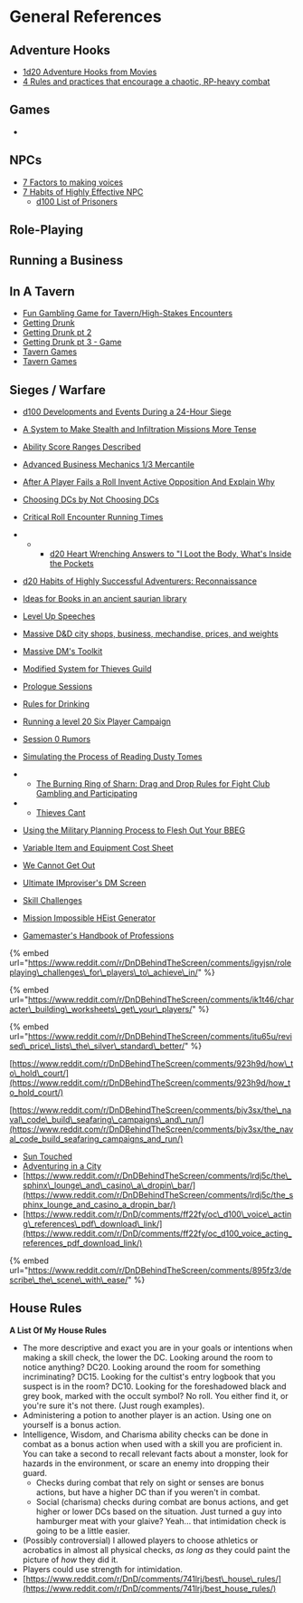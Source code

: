 # General References

## Adventure Hooks

* [1d20 Adventure Hooks from Movies](https://www.reddit.com/r/DnDBehindTheScreen/comments/hsa2xm/1d20_dd_adventure_hooks_from_movies/)
* [4 Rules and practices that encourage a chaotic, RP-heavy combat](https://www.reddit.com/r/DnDBehindTheScreen/comments/ciyphv/4_rules_and_practices_that_encourage_a_chaotic/)

## Games

* 
## NPCs

* [7 Factors to making voices](https://www.reddit.com/r/DnDBehindTheScreen/comments/b2y3y5/7_factors_to_making_unique_npc_voices_also_frank/)
* [7 Habits of Highly Effective NPC](https://www.reddit.com/r/DnDBehindTheScreen/comments/blrt67/steal_my_idea_the_7_habits_of_highly_effective/)
  * [d100 List of Prisoners](https://www.reddit.com/r/d100/comments/jv2u54/lets_build_d100_list_of_prisoners_nameracecrime/)

## Role-Playing

## Running a Business

## In A Tavern

* [Fun Gambling Game for Tavern/High-Stakes Encounters](https://www.reddit.com/r/DnDBehindTheScreen/comments/ch8ell/fun_gambling_game_for_tavernhighstakes_encounters/)
* [Getting Drunk](https://www.reddit.com/r/DnD/comments/4nu2mz/5e_getting_drunk/)
* [Getting Drunk pt 2](https://www.reddit.com/r/DnDBehindTheScreen/comments/jd7lrj/5e_rules_for_the_alcoholics_in_the_party/)
* [Getting Drunk pt 3 - Game](https://www.reddit.com/r/DnD/comments/7874d8/simple_drinking_game_rules/)
* [Tavern Games](https://www.reddit.com/r/DnDBehindTheScreen/comments/idwccr/tavern_games_a_resource_for_dms_to_make_the_most/)
* [Tavern Games](https://www.reddit.com/r/DnDBehindTheScreen/comments/fn6tng/a_collection_of_tavern_games/)

## Sieges / Warfare

* [d100 Developments and Events During a 24-Hour Siege](https://www.reddit.com/r/d100/comments/khqkn0/lets_build_d100_developmentsevents_during_a/) 







* [A System to Make Stealth and Infiltration Missions More Tense](https://www.reddit.com/r/DnDBehindTheScreen/comments/l2a8pm/a_system_for_making_stealth_and_infiltration/)
* [Ability Score Ranges Described](https://www.reddit.com/r/dndnext/comments/81cras/dd_ability_score_ranges_described/)
* [Advanced Business Mechanics 1/3 Mercantile](https://www.reddit.com/r/DnDBehindTheScreen/comments/jxwnzw/advanced_business_mechanics_13_mercantile_a_set/)
* [After A Player Fails a Roll Invent Active Opposition And Explain Why](https://www.reddit.com/r/DnDBehindTheScreen/comments/936u0a/after_a_player_fails_a_roll_invent_active/)
* [Choosing DCs by Not Choosing DCs](https://www.reddit.com/r/DnDBehindTheScreen/comments/jzhcql/choosing_dcs_by_not_choosing_dcs/)
* [Critical Roll Encounter Running Times](https://docs.google.com/spreadsheets/d/1Zx1N0cQcd1fJadUwar7f2hJ2p61qoX7lctsVaIEa5uM/edit#gid=482828795)
* * * [d20 Heart Wrenching Answers to "I Loot the Body, What's Inside the Pockets](https://www.reddit.com/r/DnDBehindTheScreen/comments/jjprdm/1d20_heart_wrenching_answers_to_i_loot_the_body/)
* [d20 Habits of Highly Successful Adventurers: Reconnaissance](https://www.reddit.com/r/dndnext/comments/fdyfqa/1d20_habits_of_highly_successful_adventurers/)
* [Ideas for Books in an ancient saurian library](https://www.reddit.com/r/d100/comments/jfkcs5/ideas_for_books_in_an_ancient_saurian_library/)
* [Level Up Speeches](https://www.reddit.com/r/DMAcademy/comments/lgmpmf/something_i_implemented_tonight_that_really_made/)
* [Massive D&D city shops, business, mechandise, prices, and weights](https://www.reddit.com/r/DnDBehindTheScreen/comments/hit8d0/massive_dd_city_shops_business_merchandise_prices/)
* [Massive DM's Toolkit](https://www.reddit.com/r/DnDBehindTheScreen/comments/7nqfgh/massive_dms_toolkit_online_resources/)
* [Modified System for Thieves Guild](https://www.reddit.com/r/DMAcademy/comments/krem8j/modified_system_for_thieves_guild_feedback_welcome/)
* [Prologue Sessions](https://www.reddit.com/r/DnDBehindTheScreen/comments/ltdjoh/prologue_sessions_immersing_your_players_before/)
* [Rules for Drinking](https://www.reddit.com/r/DnDBehindTheScreen/comments/jd7lrj/5e_rules_for_the_alcoholics_in_the_party/)
* [Running a level 20 Six Player Campaign](https://www.reddit.com/r/DMAcademy/comments/i6l4w3/running_a_level_120_sixplayer_campaign_weekly_for/)
* [Session 0 Rumors](https://www.reddit.com/r/dndmemes/comments/iun5rs/this_idea_helps_alot/)
* [Simulating the Process of Reading Dusty Tomes](https://www.reddit.com/r/DnDBehindTheScreen/comments/lp7xg4/books_the_best_weapons_in_the_world_simulating/)
* * [The Burning Ring of Sharn: Drag and Drop Rules for Fight Club Gambling and Participating](https://www.reddit.com/r/DnDBehindTheScreen/comments/jtwt8s/the_burning_ring_of_sharn_drag_n_drop_rules_for/)
* * [Thieves Cant](https://www.reddit.com/r/DnDBehindTheScreen/comments/8k8g8k/oh_yes_thieves_can_cant/)
* [Using the Military Planning Process to Flesh Out Your BBEG](https://www.reddit.com/r/DMAcademy/comments/kxiz8y/using_the_military_planning_process_to_flesh_out/)
* [Variable Item and Equipment Cost Sheet](https://www.reddit.com/r/DnDBehindTheScreen/comments/jxiqax/the_variable_item_and_equipment_cost_sheet_ever/)
* [We Cannot Get Out](https://www.reddit.com/r/DnDBehindTheScreen/comments/lu0yt0/we_cannot_get_out_giving_the_underdark_a_mines_of/)
* [Ultimate IMproviser's DM Screen](https://www.reddit.com/r/DnDBehindTheScreen/comments/d03v0x/the_ultimate_improvisers_dm_screen/)
* [Skill Challenges](https://www.reddit.com/r/DnDBehindTheScreen/comments/jr15bz/trials_reforge_your_skill_challenges_and/)
* [Mission Impossible HEist Generator](https://www.reddit.com/r/DnDBehindTheScreen/comments/k0ocnj/mission_impossible_heist_generator/)
* [Gamemaster's Handbook of Professions](https://www.reddit.com/r/DnDBehindTheScreen/comments/ev08m1/the_gamemasters_handbook_of_professions/)

{% embed url="https://www.reddit.com/r/DnDBehindTheScreen/comments/igyjsn/roleplaying\_challenges\_for\_players\_to\_achieve\_in/" %}

{% embed url="https://www.reddit.com/r/DnDBehindTheScreen/comments/ik1t46/character\_building\_worksheets\_get\_your\_players/" %}

{% embed url="https://www.reddit.com/r/DnDBehindTheScreen/comments/itu65u/revised\_price\_lists\_the\_silver\_standard\_better/" %}

[https://www.reddit.com/r/DnDBehindTheScreen/comments/923h9d/how\_to\_hold\_court/](https://www.reddit.com/r/DnDBehindTheScreen/comments/923h9d/how_to_hold_court/)

[https://www.reddit.com/r/DnDBehindTheScreen/comments/bjv3sx/the\_naval\_code\_build\_seafaring\_campaigns\_and\_run/](https://www.reddit.com/r/DnDBehindTheScreen/comments/bjv3sx/the_naval_code_build_seafaring_campaigns_and_run/)

* [Sun Touched](https://aneralys.tumblr.com/post/149365967261/holy-book-of-lathander)
* [Adventuring in a City](https://www.belloflostsouls.net/2020/12/dd-building-cities-and-building-adventure.html)
* [https://www.reddit.com/r/DnDBehindTheScreen/comments/lrdj5c/the\_sphinx\_lounge\_and\_casino\_a\_dropin\_bar/](https://www.reddit.com/r/DnDBehindTheScreen/comments/lrdj5c/the_sphinx_lounge_and_casino_a_dropin_bar/)
* [https://www.reddit.com/r/DnD/comments/ff22fy/oc\_d100\_voice\_acting\_references\_pdf\_download\_link/](https://www.reddit.com/r/DnD/comments/ff22fy/oc_d100_voice_acting_references_pdf_download_link/)

{% embed url="https://www.reddit.com/r/DnDBehindTheScreen/comments/895fz3/describe\_the\_scene\_with\_ease/" %}

## House Rules



**A List Of My House Rules**

* The more descriptive and exact you are in your goals or intentions when making a skill check, the lower the DC. Looking around the room to notice anything? DC20. Looking around the room for something incriminating? DC15. Looking for the cultist's entry logbook that you suspect is in the room? DC10. Looking for the foreshadowed black and grey book, marked with the occult symbol? No roll. You either find it, or you're sure it's not there. \(Just rough examples\).
* Administering a potion to another player is an action. Using one on yourself is a bonus action.
* Intelligence, Wisdom, and Charisma ability checks can be done in combat as a bonus action when used with a skill you are proficient in. You can take a second to recall relevant facts about a monster, look for hazards in the environment, or scare an enemy into dropping their guard.
  * Checks during combat that rely on sight or senses are bonus actions, but have a higher DC than if you weren't in combat.
  * Social \(charisma\) checks during combat are bonus actions, and get higher or lower DCs based on the situation. Just turned a guy into hamburger meat with your glaive? Yeah... that intimidation check is going to be a little easier.
* \(Possibly controversial\) I allowed players to choose athletics or acrobatics in almost all physical checks, _as long as_ they could paint the picture of _how_ they did it.
* Players could use strength for intimidation.
* [https://www.reddit.com/r/DnD/comments/741lrj/best\_house\_rules/](https://www.reddit.com/r/DnD/comments/741lrj/best_house_rules/)

